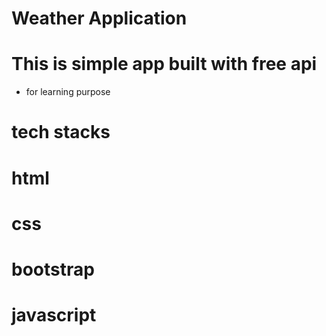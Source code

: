 # Weather Application

# This is simple app built with free api

- for learning purpose

# tech stacks

# html

# css

# bootstrap

# javascript
